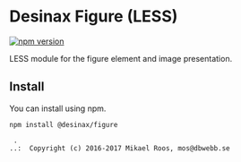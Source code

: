 Desinax Figure (LESS)
===============================

[![npm version](https://badge.fury.io/js/%40desinax%2Ffigure.svg)](https://badge.fury.io/js/%40desinax%2Ffigure)

LESS module for the figure element and image presentation.



Install
-------------------------------

You can install using npm.

```text
npm install @desinax/figure
```



```
 . 
..:  Copyright (c) 2016-2017 Mikael Roos, mos@dbwebb.se 
```
